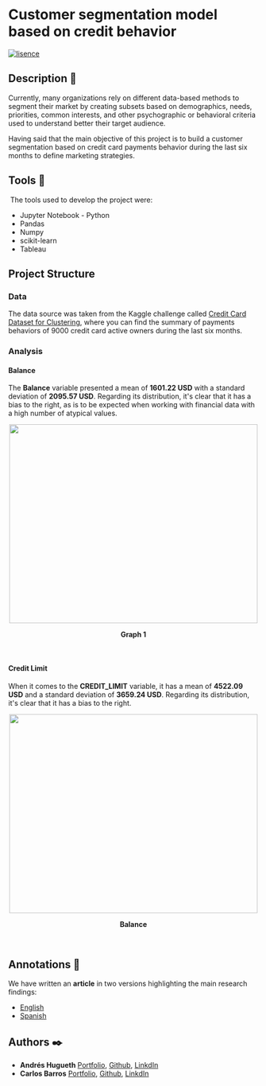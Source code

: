 # Customer segmentation model based on credit behavior

[![lisence](https://img.shields.io/github/license/andreshugueth/credit_card_clustering?style=plastic)](https://github.com/andreshugueth/credit_card_clustering/blob/main/LICENSE)


## Description :speech_balloon:

Currently, many organizations rely on different data-based methods to segment their market by creating subsets based on demographics, needs, priorities, common interests, and other psychographic or behavioral criteria used to understand better their target audience.

Having said that the main objective of this project is to build a customer segmentation based on credit card payments behavior during the last six months to define marketing strategies.

## Tools :hammer:
​
The tools used to develop the project were:
 * Jupyter Notebook - Python
 * Pandas
 * Numpy
 * scikit-learn
 * Tableau

## Project Structure

### Data

The data source was taken from the Kaggle challenge called [Credit Card Dataset for Clustering](https://www.kaggle.com/arjunbhasin2013/ccdata), where you can find the summary of payments behaviors of 9000 credit card active owners during the last six months.

### Analysis 

#### Balance 

The **Balance** variable presented a mean of **1601.22 USD** with a standard deviation of **2095.57 USD**. Regarding its distribution, it's clear that it has a bias to the right, as is to be expected when working with financial data with a high number of atypical values.

<p align="center">
  <img src="https://i.imgur.com/MtFkwCk.png" width="500" height="400">
</p>
<p align="center"><strong>Graph 1</strong></p>
<br>

#### Credit Limit

When it comes to the **CREDIT_LIMIT** variable, it has a mean of **4522.09 USD** and a standard deviation of **3659.24 USD**. Regarding its distribution, it's clear that it has a bias to the right.


<p align="center">
  <img src="https://i.imgur.com/zop49W2.png" width="500" height="400">
</p>
<p align="center"><strong>Balance</strong></p>
<br>


## Annotations :loudspeaker:


We have written an **article** in two versions highlighting the main research findings: 
* [English](link)
* [Spanish](https://www.linkedin.com/pulse/modelo-de-segmentaci%C3%B3n-clientes-con-tarjetas-cr%C3%A9dito-barros-amador/)

## Authors :black_nib:
* **Andrés Hugueth** [Portfolio](https://andreshugueth.me/), [Github](https://github.com/andreshugueth), [LinkdIn](https://www.linkedin.com/in/andreshugueth/)
* **Carlos Barros** [Portfolio](https://carlosbarros.netlify.app/), [Github](https://github.com/cbarros7), [LinkdIn](https://www.linkedin.com/in/carlosbarros7/)
